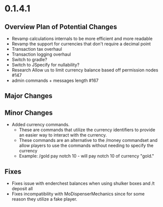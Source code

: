 # 0.1.4.1

## Overview Plan of Potential Changes
- Revamp calculations internals to be more efficient and more readable
- Revamp the support for currencies that don't require a decimal point
- Transaction tax overhaul
- Transaction logging overhaul
- Switch to gradle?
- Switch to JSpecify for nullability?
- Research Allow us to limit currency balance based off permission nodes #147
- admin commands + messages length #167

## Major Changes

## Minor Changes
- Added currency commands.
  - These are commands that utilize the currency identifiers to provide an easier way to interact with the currency.
  - These commands are an alternative to the /money commandset and allow players to use the commands without needing to specify the currency
  - Example: /gold pay notch 10 - will pay notch 10 of currency "gold."

## Fixes
- Fixes issue with enderchest balances when using shulker boxes and /t deposit all
- Fixes incompatibility with MoDispenserMechanics since for some reason they utilize a fake player.